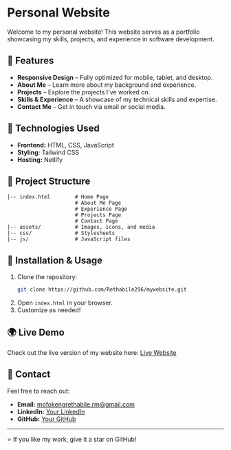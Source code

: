 # Personal Website

Welcome to my personal website! This website serves as a portfolio showcasing my skills, projects, and experience in software development.

## 🌟 Features
- **Responsive Design** – Fully optimized for mobile, tablet, and desktop.
- **About Me** – Learn more about my background and experience.
- **Projects** – Explore the projects I've worked on.
- **Skills & Experience** – A showcase of my technical skills and expertise.
- **Contact Me** – Get in touch via email or social media.

## 🚀 Technologies Used
- **Frontend:** HTML, CSS, JavaScript
- **Styling:** Tailwind CSS
- **Hosting:** Netlify

## 📂 Project Structure
```
|-- index.html        # Home Page
                      # About Me Page
                      # Experience Page
                      # Projects Page
                      # Contact Page
|-- assets/           # Images, icons, and media
|-- css/              # Stylesheets
|-- js/               # JavaScript files
```

## 📜 Installation & Usage
1. Clone the repository:
   ```bash
   git clone https://github.com/Rethabile296/mywebsite.git
   ```
2. Open `index.html` in your browser.
3. Customize as needed!

## 🌍 Live Demo
Check out the live version of my website here: [Live Website](https://retha-website.netlify.app)

## 📧 Contact
Feel free to reach out:
- **Email:** mofokengrethabile.rm@gmail.com
- **LinkedIn:** [Your LinkedIn](https://linkedin.com/in/rethabile-mofokeng-b97956281)
- **GitHub:** [Your GitHub](https://github.com/Rethabile296)

---

⭐ If you like my work, give it a star on GitHub!

